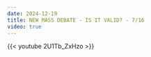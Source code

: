 ```yaml
---
date: 2024-12-19
title: NEW MASS DEBATE - IS IT VALID? - 7/16
video: true
---
```



{{< youtube 2U1Tb_ZxHzo >}}
